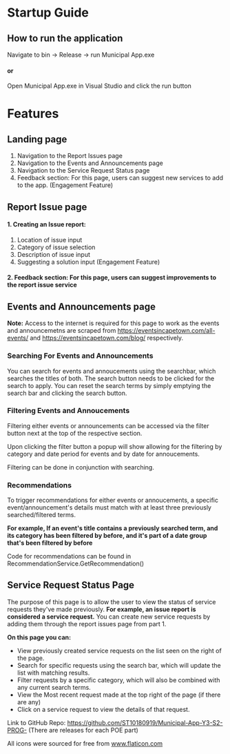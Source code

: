 # Startup Guide
## How to run the application
Navigate to bin -> Release -> run Municipal App.exe
#### or 
Open Municipal App.exe in Visual Studio and click the run button

# Features
## Landing page
1. Navigation to the Report Issues page
2. Navigation to the Events and Announcements page
3. Navigation to the Service Request Status page
4. Feedback section: For this page, users can suggest new services to add to the app. (Engagement Feature)

## Report Issue page
#### 1. Creating an Issue report:
  1. Location of issue input
  2. Category of issue selection
  3. Description of issue input
  4. Suggesting a solution input (Engagement Feature)
#### 2. Feedback section: For this page, users can suggest improvements to the report issue service

## Events and Announcements page
**Note:** Access to the internet is required for this page to work as the events and announcemetns are scraped from
https://eventsincapetown.com/all-events/ and https://eventsincapetown.com/blog/ respectively.

### Searching For Events and Announcements
You can search for events and annoucements using the searchbar, which searches the titles of both.
The search button needs to be clicked for the search to apply.
You can reset the search terms by simply emptying the search bar and clicking the search button.

### Filtering Events and Annoucements
Filtering either events or announcements can be accessed via the filter button next at the top of the respective section.

Upon clicking the filter button a popup will show allowing for the filtering by category and date period for events
and by date for annoucements.

Filtering can be done in conjunction with searching.

### Recommendations
To trigger recommendations for either events or annoucements, a specific event/announcement's details must match 
with at least three previously searched/filtered terms. 

**For example, If an event's title contains a previously searched term, and its category has been filtered by before, and it's part of a date group that's been filtered by before**

Code for recommendations can be found in RecommendationService.GetRecommendation()

## Service Request Status Page
The purpose of this page is to allow the user to view the status of service requests they've made previously.
**For example, an issue report is considered a service request.**
You can create new service requests by adding them through the report issues page from part 1.

**On this page you can:**
- View previously created service requests on the list seen on the right of the page.
- Search for specific requests using the search bar, which will update the list with matching results.
- Filter requests by a specific category, which will also be combined with any current search terms.
- View the Most recent request made at the top right of the page (if there are any)
- Click on a service request to view the details of that request.

Link to GitHub Repo: https://github.com/ST10180919/Municipal-App-Y3-S2-PROG- (There are releases for each POE part)

All icons were sourced for free from www.flaticon.com

